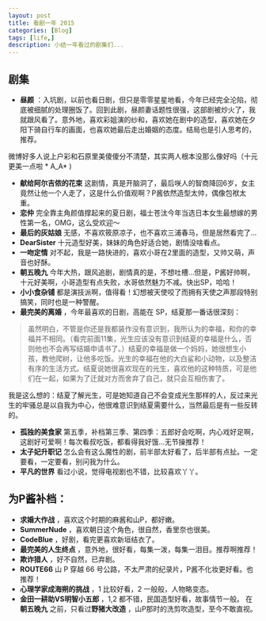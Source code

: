 ```yaml
---
layout: post
title: 看剧一年 2015
categories: [Blog]
tags: [life,]
description: 小结一年看过的剧集们...
---
```


## 剧集

* **昼颜** ：入坑剧，以前也看日剧，但只是零零星星地看，今年已经完全沦陷，彻底被细腻的处理圈饭了。回到此剧，昼颜妻话题性很强，这部剧被炒火了，我就跟风看了。意外地，喜欢彩姐演的纱和，喜欢她在剧中的造型，喜欢她在夕阳下骑自行车的画面，也喜欢她最后走出婚姻的态度。结局也是引人思考的，推荐。
微博好多人说上户彩和石原里美傻傻分不清楚，其实两人根本没那么像好吗（十元更美一点啦 * A_A* )
* **献给阿尔吉侬的花束** 这剧情，真是开脑洞了，最后咲人的智商降回6岁，女主竟然让他一个人走了，这是什么价值观啊？P酱依然造型太帅，偶像包袱太重。* **恋仲** 完全靠主角颜值撑起来的夏日剧，福士苍汰今年当选日本女生最想嫁的男性第一名，OMG，这么受欢迎〜* **最后的灰姑娘** 无感，不喜欢筱原凉子，也不喜欢三浦春马，但是居然看完了...* **DearSister** 十元造型好美，妹妹的角色好适合她，剧情没啥看点。* **一吻定情** 对不起，我是一路快进的，喜欢小哥在2里面的造型，又帅又萌，声音也好酥。* **朝五晚九** 今年大热，跟风追剧，剧情真的是，不想吐槽...但是，P酱好帅啊，十元好美啊，小哥造型有点失败，水哥依然魅力不减。快出SP，哈哈！
* **小小食杂铺** 都是演技派啊，值得看！幻想被天使咬了而拥有天使之声那段特别搞笑，同时也是一种警醒。* **最完美的离婚** ，今年最喜欢的日剧，高能在 SP，结夏那一番话很深刻：
>虽然明白，不管是你还是我都装作没有意识到，我所认为的幸福，和你的幸福并不相同。（看完前面11集，光生应该没有意识到结夏的幸福是什么，否则他也不会再写结婚申请书了。）结夏的幸福是做一个妈妈，她很想生小孩，教他爬树，让他多吃饭。光生的幸福在他的大白鲨和小动物，以及整洁有序的生活方式。结夏说她很喜欢现在的光生，喜欢他的这种特质，可是他们在一起，如果为了迁就对方而舍弃了自己，就只会互相伤害了。
我是这么想的：结夏了解光生，可是她知道自己不会变成光生那样的人，反过来光生的牢骚总是以自我为中心，他很难意识到结夏需要什么，当然最后是有一些反转的。
* **孤独的美食家** 第五季，补档第三季、第四季：五郎好会吃啊，内心戏好足啊，这剧好可爱啊！每次看叔吃饭，都看得我好饿...无节操推荐！* **太子妃升职记** 怎么会有这么魔性的剧，前半部太好看了，后半部有点扯。一定要看，一定要看，别问我为什么。* **平凡的世界** 看过小说，觉得电视剧也不错，比较喜欢丫丫。


## 为P酱补档：
* **求婚大作战** ，喜欢这个时期的麻酱和山P，都好嫩。* **SummerNude** ，喜欢朝日这个角色，很自然，香里奈也很美。* **CodeBlue** ，好剧，看完更喜欢新垣结衣了。* **最完美的人生终点** ，意外地，很好看，每集一泼，每集一泪目。推荐啊推荐！* **欺诈猎人** ，好不自然，已弃剧。* **ROUTE66** 山 P 穿越 66 号公路，不太严肃的纪录片，P酱不化妆更好看。也推荐！* **心理学家成海朔的挑战** ，1 比较好看，2 一般般，人物略变态。* **金田一耕助VS明智小五郎** ，1,2 都不错，民国造型好看，故事情节一般。在**朝五晚九** 之前，只看过**野猪大改造** ，山P那时的洗剪吹造型，至今不敢直视。

